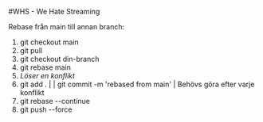 #WHS - We Hate Streaming

Rebase från main till annan branch:

1. git checkout main
2. git pull
3. git checkout din-branch
4. git rebase main
5. *Löser en konflikt*
6. git add .                          |
|  git commit -m 'rebased from main'  | Behövs göra efter varje konflikt  
7. git rebase --continue
8. git push --force
